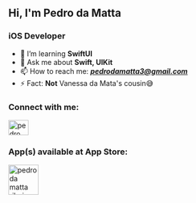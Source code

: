 ## Hi, I'm Pedro da Matta
### iOS Developer

- 🌱 I’m learning **SwiftUI**
- 💬 Ask me about **Swift, UIKit**
- 📫 How to reach me: ***pedrodamatta3@gmail.com***
- ⚡ Fact: **Not** Vanessa da Mata's cousin😅

<h3 align="left">Connect with me:</h3>
<p align="left">
<a href="https://www.linkedin.com/in/pedro-moura-815231182/" target="blank"><img align="center" src="https://raw.githubusercontent.com/rahuldkjain/github-profile-readme-generator/master/src/images/icons/Social/linked-in-alt.svg" alt="pedro da matta ribeiro moura" height="30" width="40" /></a>
</p>

<h3 align="left">App(s) available at App Store:</h3>
<p align="left">
<a href="https://apps.apple.com/br/app/e-t-contact/id1570428842?l=en" target="blank"><img align="center" src="https://i.postimg.cc/kXf8qPDR/logoa-Line-108-2x-1.png" alt="pedro da matta ribeiro moura" height="60" width="60" /></a>
</p>
